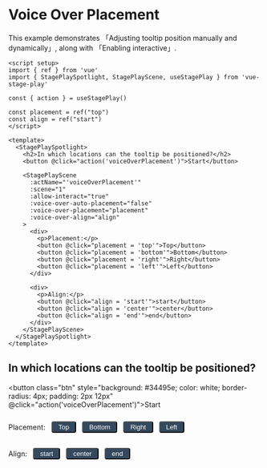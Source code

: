 <script setup>
import { ref } from 'vue'
import { StagePlaySpotlight } from '../src/components/StagePlaySpotlight.ts'
import { StagePlayScene } from '../src/components/StagePlayScene.ts'
import { useStagePlay } from "../src/composables/act.ts"

const { action } = useStagePlay()

const placement = ref("top")
const align = ref("start")

</script>

# Voice Over Placement

This example demonstrates 「Adjusting tooltip position manually and dynamically」, along with 「Enabling interactive」.

```vue
<script setup>
import { ref } from 'vue'
import { StagePlaySpotlight, StagePlayScene, useStagePlay } from 'vue-stage-play'

const { action } = useStagePlay()

const placement = ref("top")
const align = ref("start")
</script>

<template>
  <StagePlaySpotlight>
    <h2>In which locations can the tooltip be positioned?</h2>
    <button @click="action('voiceOverPlacement')">Start</button>

    <StagePlayScene 
      :actName="'voiceOverPlacement'"
      :scene="1"
      :allow-interact="true"
      :voice-over-auto-placement="false"
      :voice-over-placement="placement"
      :voice-over-align="align"
    >
      <div>
        <p>Placement:</p>
        <button @click="placement = 'top'">Top</button>
        <button @click="placement = 'bottom'">Bottom</button>
        <button @click="placement = 'right'">Right</button>
        <button @click="placement = 'left'">Left</button>
      </div>

      <div>
        <p>Align:</p>
        <button @click="align = 'start'">start</button>
        <button @click="align = 'center'">center</button>
        <button @click="align = 'end'">end</button>
      </div>
    </StagePlayScene>
  </StagePlaySpotlight>
</template>
```

## In which locations can the tooltip be positioned?

<button class="btn" style="background: #34495e; color: white; border-radius: 4px; padding: 2px 12px" @click="action('voiceOverPlacement')">Start</button>


<StagePlaySpotlight>
  <StagePlayScene :actName="'voiceOverPlacement'" :scene="1" :allow-interact="true" :voice-over-auto-placement="false" :voice-over-placement="placement" :voice-over-align="align" >

  <div style="display: flex; align-items: center; gap: 12px;">
    <p>Placement:</p>
    <button class="btn" style="background: #34495e; color: white; border-radius: 4px; padding: 2px 12px" @click="placement = 'top'">Top</button>
    <button class="btn" style="background: #34495e; color: white; border-radius: 4px; padding: 2px 12px" @click="placement = 'bottom'">Bottom</button>
    <button class="btn" style="background: #34495e; color: white; border-radius: 4px; padding: 2px 12px" @click="placement = 'right'">Right</button>
    <button class="btn" style="background: #34495e; color: white; border-radius: 4px; padding: 2px 12px" @click="placement = 'left'">Left</button>
  </div>

  <div style="display: flex; align-items: center; gap: 12px; margin-top: 8px">
    <p>Align:</p>
    <button class="btn" style="background: #34495e; color: white; border-radius: 4px; padding: 2px 12px" @click="align = 'start'">start</button>
    <button class="btn" style="background: #34495e; color: white; border-radius: 4px; padding: 2px 12px" @click="align = 'center'">center</button>
    <button class="btn" style="background: #34495e; color: white; border-radius: 4px; padding: 2px 12px" @click="align = 'end'">end</button>
  </div>

  </StagePlayScene>
</StagePlaySpotlight>